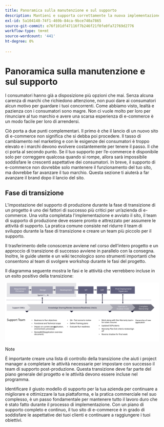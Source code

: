 ```yaml
---
title: Panoramica sulla manutenzione e sul supporto
description: Mantieni e supporta correttamente la nuova implementazione Adobe Commerce avviata.
exl-id: 5a104148-74f1-469b-84ca-9bce740a7865
source-git-commit: e76f101df47116f7b246f21f0fe0fa72769d2776
workflow-type: tm+mt
source-wordcount: '441'
ht-degree: 0%

---
```


# Panoramica sulla manutenzione e sul supporto

I consumatori hanno già a disposizione più opzioni che mai. Senza alcuna carenza di marchi che richiedono attenzione, non puoi dare ai consumatori alcun motivo per guardare i tuoi concorrenti. Come abbiamo visto, lealtà e pazienza con i consumatori sono magre. Non ci vuole molto per loro per rinunciare al tuo marchio e avere una scarsa esperienza di e-commerce è un modo facile per loro di arrendersi.

Ciò porta a due punti complementari. Il primo è che il lancio di un nuovo sito di e-commerce non significa che si debba poi procedere. Il tasso di cambiamento nel marketing e con le esigenze dei consumatori è troppo elevato e i marchi devono evolvere costantemente per tenere il passo. Il che ci porta al secondo punto. Se il tuo supporto per l’e-commerce è disponibile solo per correggere qualcosa quando si rompe, allora sarà impossibile soddisfare le crescenti aspettative dei consumatori. In breve, il supporto di e-commerce non dovrebbe solo mantenere il funzionamento del tuo sito, ma dovrebbe far avanzare il tuo marchio. Questa sezione ti aiuterà a far avanzare il brand dopo il lancio del sito.

## Fase di transizione

L’impostazione del supporto di produzione durante la fase di transizione di un progetto è uno dei fattori di successo più critici per un’azienda di e-commerce. Una volta completata l&#39;implementazione e avviato il sito, il team di supporto di produzione deve essere pronto e attrezzato per assumere le attività di supporto. La pratica comune consiste nel ridurre il team di sviluppo durante la fase di transizione e creare un team più piccolo per il supporto.

Il trasferimento delle conoscenze avviene nel corso dell’intero progetto e un approccio di transizione di successo avviene in parallelo con la consegna. Inoltre, le guide utente e un wiki tecnologico sono strumenti importanti che consentono al team di svolgere workshop durante le fasi del progetto.

Il diagramma seguente mostra le fasi e le attività che verrebbero incluse in un esito positivo della transizione:

![Diagramma che mostra le fasi del processo di transizione](../../assets/playbooks/transition-diagram.svg)

>[!NOTE]
>
> È importante creare una lista di controllo della transizione che aiuti i project manager a completare le attività necessarie per impostare con successo il team di supporto post-produzione. Questa transizione deve far parte del piano generale del progetto e le attività devono essere incluse nel programma.

Identificare il giusto modello di supporto per la tua azienda per continuare a migliorare e ottimizzare la tua piattaforma, e la pratica commerciale nel suo complesso, è un passo fondamentale per mantenere tutto il lavoro duro che è stato fatto durante il processo di implementazione. Con un piano di supporto completo e continuo, il tuo sito di e-commerce è in grado di soddisfare le aspettative dei tuoi clienti e continuare a raggiungere i tuoi obiettivi.
